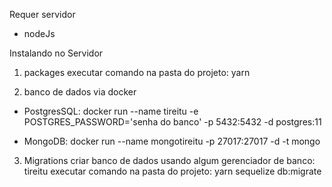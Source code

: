 Requer servidor

- nodeJs

Instalando no Servidor

1. packages
   executar comando na pasta do projeto: yarn

2. banco de dados via docker

- PostgresSQL:
  docker run --name tireitu -e POSTGRES_PASSWORD='senha do banco' -p 5432:5432 -d postgres:11

- MongoDB:
  docker run --name mongotireitu -p 27017:27017 -d -t mongo

3. Migrations
   criar banco de dados usando algum gerenciador de banco: tireitu
   executar comando na pasta do projeto: yarn sequelize db:migrate

